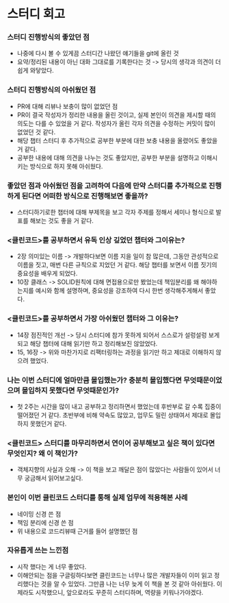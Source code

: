 # 스터디 회고

### 스터디 진행방식의 좋았던 점
- 나중에 다시 볼 수 있게끔 스터디간 나왔던 얘기들을 git에 올린 것
- 요약/정리된 내용이 아닌 대화 그대로를 기록한다는 것
  -> 당시의 생각과 의견이 더 쉽게 와닿았다.

### 스터디 진행방식의 아쉬웠던 점
- PR에 대해 리뷰나 보충이 많이 없었던 점
- PR이 결국 작성자가 정리한 내용을 올린 것이고, 실제 본인이 의견을 제시할 때의 의도는 다를 수 있었을 거 같다. 작성자가 올린 각자 의견을 수정하는 커밋이 많이 없었던 것 같다.
- 해당 챕터 스터디 후 추가적으로 공부한 부분에 대한 보충 내용을 올렸어도 좋았을 거 같다.
- 공부한 내용에 대해 의견을 나누는 것도 좋았지만, 공부한 부분을 설명하고 이해시키는 방식으로 하지 못해 아쉬웠다.

### 좋았던 점과 아쉬웠던 점을 고려하여 다음에 만약 스터디를 추가적으로 진행하게 된다면 어떠한 방식으로 진행해보면 좋을까?
- 스터디하기로한 챕터에 대해 부제목을 보고 각자 주제를 정해서 세미나 형식으로 발표를 해보는 것도 좋을 거 같다.

### <클린코드>를 공부하면서 유독 인상 깊었던 챕터와 그이유는?
- 2장 의미있는 이름
  -> 개발하다보면 이름 지을 일이 참 많은데, 그동안 관성적으로 이름을 짓고, 매번 다른 규칙으로 지었던 거 같다. 해당 챕터를 보면서 이름 짓기의 중요성을 배우게 되었다.
- 10장 클래스
  -> SOLID원칙에 대해 면접용으로만 봤었는데 책임분리를 왜 해야하는지를 예시와 함께 설명하며, 중요성을 강조하여 다시 한번 생각해주게해서 좋았다.

### <클린코드>를 공부하면서 가장 아쉬웠던 챕터와 그 이유는?
- 14장 점진적인 개선
  -> 당시 스터디에 참가 못하게 되어서 스스로가 설렁설렁 보게되고 해당 챕터에 대해 읽기만 하고 정리해보진 않았었다.
- 15, 16장
  -> 위와 마찬가지로 리팩터링하는 과정을 읽기만 하고 제대로 이해하지 않으려 했었다.

### 나는 이번 스터디에 얼마만큼 몰입했는가? 충분히 몰입했다면 무엇때문이었으며 몰입하지 못했다면 무엇때문인가?
- 첫 2주는 시간을 많이 내고 공부하고 정리하면서 했었는데 후반부로 갈 수록 집중이 떨어졌던 거 같다. 초반부에 비해 약속도 많았고, 업무도 밀린 상태여서 제대로 몰입하지 못했던거 같다.

### <클린코드> 스터디를 마무리하면서 연이어 공부해보고 싶은 책이 있다면 무엇인지? 왜 이 책인가?
- 객체지향의 사실과 오해
  -> 이 책을 보고 깨달은 점이 많았다는 사람들이 있어서 너무 궁금해서 읽어보고싶다.

### 본인이 이번 클린코드 스터디를 통해 실제 업무에 적용해본 사례
- 네이밍 신경 쓴 점
- 책임 분리에 신경 쓴 점
- 위 내용으로 코드리뷰때 근거를 들어 설명했던 점

### 자유롭게 쓰는 느낀점
- 시작 했다는 게 너무 좋았다.
- 이해안되는 점을 구글링하다보면 클린코드는 너무나 많은 개발자들이 이미 읽고 정리했다는 것을 알 수 있었다. 그만큼 나는 너무 늦게 이 책을 본 것 같아 아쉬웠다. 이제라도 시작했으니, 앞으로라도 꾸준히 스터디하며, 역량을 키워나가야겠다.